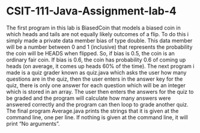 # CSIT-111-Java-Assignment-lab-4
The first program in this lab is BiasedCoin that models a biased coin in which heads and tails are not equally likely outcomes of a flip. To do this i simply made a private data member bias of type double. This data member will be a number between 0 and 1 (inclusive) that represents the probability the coin will be HEADS when flipped. So, if bias is 0.5, the coin is an ordinary fair coin. If bias is 0.6, the coin has probability 0.6 of coming up heads (on average, it comes up heads 60% of the time). The next program i made is a quiz grader known as quiz.java which asks the user how many questions are in the quiz, then the user enters in the answer key for the quiz, there is only one answer for each question which will be an integer which is stored in an array. The user then enters the answers for the quiz to be graded and the program will calculate how many answers were answered correctly and the program can then loop to grade another quiz. The final program Average.java  prints the strings that it is given at the command line, one per line. If nothing is given at the command line, it will print “No arguments”. 
